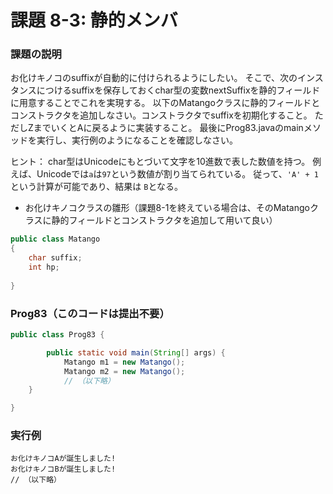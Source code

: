 # 課題 8-3: 静的メンバ

### 課題の説明
お化けキノコのsuffixが自動的に付けられるようにしたい。
そこで、次のインスタンスにつけるsuffixを保存しておくchar型の変数nextSuffixを静的フィールドに用意することでこれを実現する。
以下のMatangoクラスに静的フィールドとコンストラクタを追加しなさい。コンストラクタでsuffixを初期化すること。
ただしZまでいくとAに戻るように実装すること。
最後にProg83.javaのmainメソッドを実行し、実行例のようになることを確認しなさい。

ヒント：
char型はUnicodeにもとづいて文字を10進数で表した数値を持つ。
例えば、Unicodeでは`a`は`97`という数値が割り当てられている。
従って、`'A' + 1` という計算が可能であり、結果は `B`となる。



- お化けキノコクラスの雛形（課題8-1を終えている場合は、そのMatangoクラスに静的フィールドとコンストラクタを追加して用いて良い）
```java
public class Matango
{
    char suffix;
    int hp;
    
}
```


### Prog83（このコードは提出不要）

```java
public class Prog83 {

        public static void main(String[] args) {
            Matango m1 = new Matango();
            Matango m2 = new Matango();
            // （以下略）
	}

}
```

### 実行例
```
お化けキノコAが誕生しました!
お化けキノコBが誕生しました!
// （以下略）
```
